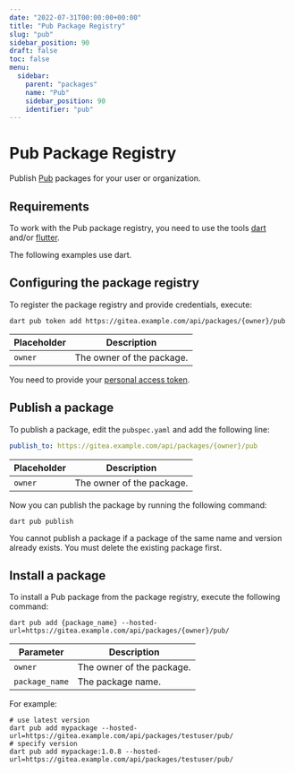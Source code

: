 ```yaml
---
date: "2022-07-31T00:00:00+00:00"
title: "Pub Package Registry"
slug: "pub"
sidebar_position: 90
draft: false
toc: false
menu:
  sidebar:
    parent: "packages"
    name: "Pub"
    sidebar_position: 90
    identifier: "pub"
---
```

# Pub Package Registry

Publish [Pub](https://dart.dev/guides/packages) packages for your user or organization.

## Requirements

To work with the Pub package registry, you need to use the tools [dart](https://dart.dev/tools/dart-tool) and/or [flutter](https://docs.flutter.dev/reference/flutter-cli).

The following examples use dart.

## Configuring the package registry

To register the package registry and provide credentials, execute:

```shell
dart pub token add https://gitea.example.com/api/packages/{owner}/pub
```

| Placeholder | Description               |
| ----------- | ------------------------- |
| `owner`   | The owner of the package. |

You need to provide your [personal access token](development/api-usage.md#authentication).

## Publish a package

To publish a package, edit the `pubspec.yaml` and add the following line:

```yaml
publish_to: https://gitea.example.com/api/packages/{owner}/pub
```

| Placeholder | Description               |
| ----------- | ------------------------- |
| `owner`   | The owner of the package. |

Now you can publish the package by running the following command:

```shell
dart pub publish
```

You cannot publish a package if a package of the same name and version already exists. You must delete the existing package first.

## Install a package

To install a Pub package from the package registry, execute the following command:

```shell
dart pub add {package_name} --hosted-url=https://gitea.example.com/api/packages/{owner}/pub/
```

| Parameter        | Description               |
| ---------------- | ------------------------- |
| `owner`        | The owner of the package. |
| `package_name` | The package name.         |

For example:

```shell
# use latest version
dart pub add mypackage --hosted-url=https://gitea.example.com/api/packages/testuser/pub/
# specify version
dart pub add mypackage:1.0.8 --hosted-url=https://gitea.example.com/api/packages/testuser/pub/
```
